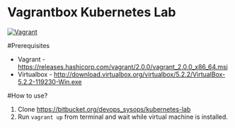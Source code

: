 # Vagrantbox Kubernetes Lab

[![Vagrant](https://img.shields.io/badge/vagrant-kubernetes_lab-orange.svg)]()

#Prerequisites
* Vagrant - https://releases.hashicorp.com/vagrant/2.0.0/vagrant_2.0.0_x86_64.msi
* Virtualbox - http://download.virtualbox.org/virtualbox/5.2.2/VirtualBox-5.2.2-119230-Win.exe

#How to use?

1. Clone https://bitbucket.org/devops_sysops/kubernetes-lab
2. Run `vagrant up` from terminal and wait while virtual machine is installed.
